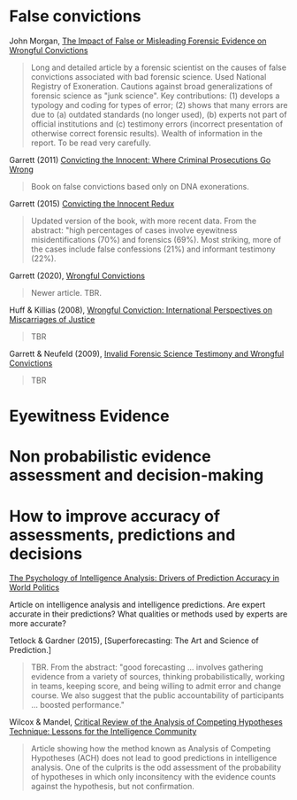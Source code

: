 # False convictions

John Morgan, [The Impact of False or Misleading Forensic Evidence on Wrongful Convictions](https://nij.ojp.gov/topics/articles/impact-false-or-misleading-forensic-evidence-wrongful-convictions)

> Long and detailed article by a forensic scientist on the causes of false convictions associated with bad forensic science. Used National Registry of Exoneration.
> Cautions against broad generalizations of forensic science as "junk science". Key contributions: (1) develops a typology and coding for types of error;
> (2) shows that many errors are due to (a) outdated standards (no longer used), (b) experts not part of official institutions and
> (c) testimony errors (incorrect presentation of otherwise correct forensic results). Wealth of information in the report. To be read very carefully. 


Garrett (2011) [Convicting the Innocent: Where Criminal Prosecutions Go Wrong](https://convictingtheinnocent.com/)

> Book on false convictions based only on DNA exonerations.

Garrett (2015) [Convicting the Innocent Redux](https://papers.ssrn.com/sol3/papers.cfm?abstract_id=2638472)

> Updated version of the book, with more recent data. From the abstract: "high percentages of cases involve eyewitness misidentifications (70%) and forensics (69%). Most striking, more of the cases include false confessions (21%) and informant testimony (22%).

Garrett (2020), [Wrongful Convictions](https://www.annualreviews.org/content/journals/10.1146/annurev-criminol-011518-024739)
> Newer article. TBR.

Huff & Killias (2008), [Wrongful Conviction: International Perspectives on Miscarriages of Justice]()

> TBR

Garrett & Neufeld (2009), [Invalid Forensic Science Testimony and Wrongful Convictions]()

> TBR

# Eyewitness Evidence

# Non probabilistic evidence assessment and decision-making

# How to improve accuracy of assessments, predictions and decisions

[The Psychology of Intelligence Analysis: Drivers of Prediction Accuracy in World Politics](https://www.apa.org/pubs/journals/releases/xap-0000040.pdf)

Article on intelligence analysis and intelligence predictions. Are expert accurate in their predictions? What qualities or methods used by experts are more accurate?

Tetlock & Gardner (2015), [Superforecasting: The Art and Science of Prediction.]

> TBR. From the abstract: "good forecasting ... involves gathering evidence from a variety of sources, thinking probabilistically, working in teams, keeping score, and being willing to admit error and change course. We also suggest that the public accountability of participants ... boosted performance."

Wilcox & Mandel, [Critical Review of the Analysis of Competing Hypotheses Technique: Lessons for the Intelligence Community]()

> Article showing how the method known as Analysis of Competing Hypotheses (ACH) does not lead to good predictions in intelligence analysis. One of the culprits is the odd assessment of the probability of hypotheses in which only inconsitency with the evidence counts against the hypothesis, but not confirmation.  
